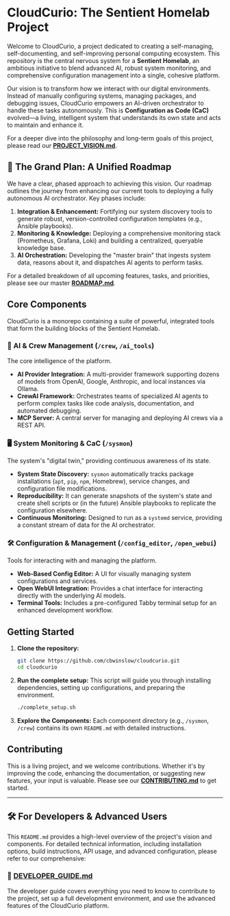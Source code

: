 # CloudCurio: The Sentient Homelab Project

Welcome to CloudCurio, a project dedicated to creating a self-managing, self-documenting, and self-improving personal computing ecosystem. This repository is the central nervous system for a **Sentient Homelab**, an ambitious initiative to blend advanced AI, robust system monitoring, and comprehensive configuration management into a single, cohesive platform.

Our vision is to transform how we interact with our digital environments. Instead of manually configuring systems, managing packages, and debugging issues, CloudCurio empowers an AI-driven orchestrator to handle these tasks autonomously. This is **Configuration as Code (CaC)** evolved—a living, intelligent system that understands its own state and acts to maintain and enhance it.

For a deeper dive into the philosophy and long-term goals of this project, please read our [**PROJECT_VISION.md**](PROJECT_VISION.md).

## 🚀 The Grand Plan: A Unified Roadmap

We have a clear, phased approach to achieving this vision. Our roadmap outlines the journey from enhancing our current tools to deploying a fully autonomous AI orchestrator. Key phases include:

1.  **Integration & Enhancement:** Fortifying our system discovery tools to generate robust, version-controlled configuration templates (e.g., Ansible playbooks).
2.  **Monitoring & Knowledge:** Deploying a comprehensive monitoring stack (Prometheus, Grafana, Loki) and building a centralized, queryable knowledge base.
3.  **AI Orchestration:** Developing the "master brain" that ingests system data, reasons about it, and dispatches AI agents to perform tasks.

For a detailed breakdown of all upcoming features, tasks, and priorities, please see our master [**ROADMAP.md**](ROADMAP.md).

## Core Components

CloudCurio is a monorepo containing a suite of powerful, integrated tools that form the building blocks of the Sentient Homelab.

### 🧠 AI & Crew Management (`/crew`, `/ai_tools`)

The core intelligence of the platform.
*   **AI Provider Integration:** A multi-provider framework supporting dozens of models from OpenAI, Google, Anthropic, and local instances via Ollama.
*   **CrewAI Framework:** Orchestrates teams of specialized AI agents to perform complex tasks like code analysis, documentation, and automated debugging.
*   **MCP Server:** A central server for managing and deploying AI crews via a REST API.

### 🖥️ System Monitoring & CaC (`/sysmon`)

The system's "digital twin," providing continuous awareness of its state.
*   **System State Discovery:** `sysmon` automatically tracks package installations (`apt`, `pip`, `npm`, Homebrew), service changes, and configuration file modifications.
*   **Reproducibility:** It can generate snapshots of the system's state and create shell scripts or (in the future) Ansible playbooks to replicate the configuration elsewhere.
*   **Continuous Monitoring:** Designed to run as a `systemd` service, providing a constant stream of data for the AI orchestrator.

### 🛠️ Configuration & Management (`/config_editor`, `/open_webui`)

Tools for interacting with and managing the platform.
*   **Web-Based Config Editor:** A UI for visually managing system configurations and services.
*   **Open WebUI Integration:** Provides a chat interface for interacting directly with the underlying AI models.
*   **Terminal Tools:** Includes a pre-configured Tabby terminal setup for an enhanced development workflow.

## Getting Started

1.  **Clone the repository:**
    ```bash
    git clone https://github.com/cbwinslow/cloudcurio.git
    cd cloudcurio
    ```

2.  **Run the complete setup:**
    This script will guide you through installing dependencies, setting up configurations, and preparing the environment.
    ```bash
    ./complete_setup.sh
    ```

3.  **Explore the Components:**
    Each component directory (e.g., `/sysmon`, `/crew`) contains its own `README.md` with detailed instructions.

## Contributing

This is a living project, and we welcome contributions. Whether it's by improving the code, enhancing the documentation, or suggesting new features, your input is valuable. Please see our [**CONTRIBUTING.md**](CONTRIBUTING.md) to get started.

---

## 🛠️ For Developers & Advanced Users

This `README.md` provides a high-level overview of the project's vision and components. For detailed technical information, including installation options, build instructions, API usage, and advanced configuration, please refer to our comprehensive:

### 📖 [**DEVELOPER_GUIDE.md**](./DEVELOPER_GUIDE.md)

The developer guide covers everything you need to know to contribute to the project, set up a full development environment, and use the advanced features of the CloudCurio platform.